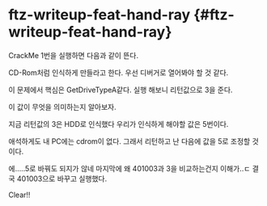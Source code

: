 # ftz-writeup-feat-hand-ray {#ftz-writeup-feat-hand-ray}

CrackMe 1번을 실행하면 다음과 같이 뜬다.

CD-Rom처럼 인식하게 만들라고 한다. 우선 디버거로 열어봐야 할 것 같다.

이 문제에서 핵심은 GetDriveTypeA같다. 실행 해보니 리턴값으로 3을 준다.

이 값이 무엇을 의미하는지 알아보자.

지금 리턴값의 3은 HDD로 인식했다 우리가 인식하게 해야할 값은 5번이다.

애석하게도 내 PC에는 cdrom이 없다. 그래서 리턴하고 난 다음에 값을 5로 조정할 것이다.

에…..5로 바꿔도 되지가 않네 마지막에 왜 401003과 3을 비교하는건지 이해가..ㄷ 결국 401003으로 바꾸고 실행했다.

Clear!!